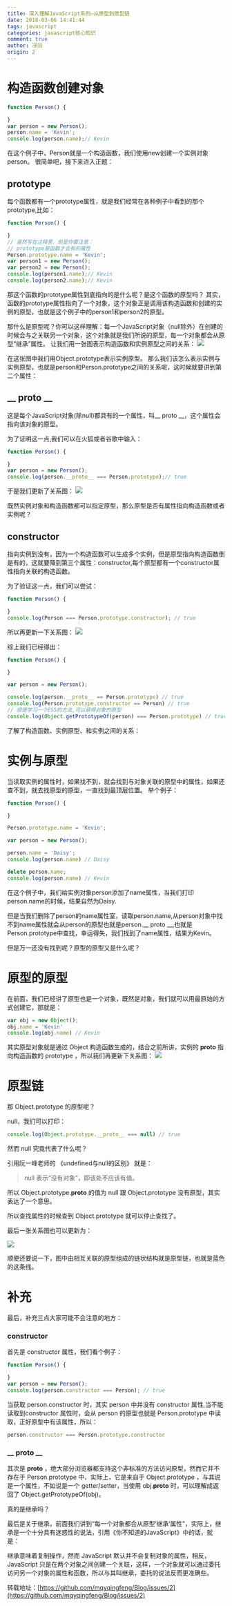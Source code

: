 ```yaml
---
title: 深入理解JavaScript系列—从原型到原型链
date: 2018-03-06 14:41:44
tags: javascript
categories: javascript核心知识
comment: true
author: 冴羽
origin: 2
---
```

# 构造函数创建对象
```javascript
function Person() {

}
var person = new Person();
person.name = 'Kevin';
console.log(person.name);// Kevin
```
在这个例子中，Person就是一个构造函数，我们使用new创建一个实例对象person。
很简单吧，接下来进入正题：
## prototype
每个函数都有一个prototype属性，就是我们经常在各种例子中看到的那个prototype,比如：

```javascript
function Person() {

}
// 虽然写在注释里，但是你要注意：
// prototype是函数才会有的属性
Person.prototype.name = 'Kevin';
var person1 = new Person();
var person2 = new Person();
console.log(person1.name);// Kevin
console.log(person2.name);// Kevin
```
那这个函数的prototype属性到底指向的是什么呢？是这个函数的原型吗？
其实，函数的prototype属性指向了一个对象，这个对象正是调用该构造函数和创建的实例的原型，也就是这个例子中的person1和person2的原型。

那什么是原型呢？你可以这样理解：每一个JavaScript对象（null除外）在创建的时候会与之关联另一个对象，这个对象就是我们所说的原型，每一个对象都会从原型“继承”属性。
让我们用一张图表示构造函数和实例原型之间的关系：
![](http://cdn.rnode.me/images/20180306/prototype1.png)

在这张图中我们用Object.prototype表示实例原型。
那么我们该怎么表示实例与实例原型，也就是person和Person.prototype之间的关系呢，这时候就要讲到第二个属性：

##  __ proto __

这是每个JavaScript对象(除null)都具有的一个属性，叫__ proto __，这个属性会指向该对象的原型。

为了证明这一点,我们可以在火狐或者谷歌中输入：
```javascript
function Person() {

}
var person = new Person();
console.log(person.__proto__ === Person.prototype);// true
```
于是我们更新了关系图：
![](http://cdn.rnode.me/images/20180306/prototype2.png)

既然实例对象和构造函数都可以指定原型，那么原型是否有属性指向构造函数或者实例呢？

## constructor
指向实例到没有，因为一个构造函数可以生成多个实例，但是原型指向构造函数倒是有的，这就要降到第三个属性：constructor,每个原型都有一个constructor属性指向关联的构造函数。

为了验证这一点，我们可以尝试：
```javascript
function Person() {

}
console.log(Person === Person.prototype.constructor); // true
```
所以再更新一下关系图：
![](http://cdn.rnode.me/images/20180306/prototype3.png)

综上我们已经得出：
```javascript
function Person() {

}

var person = new Person();

console.log(person.__proto__ == Person.prototype) // true
console.log(Person.prototype.constructor == Person) // true
// 顺便学习一个ES5的方法,可以获得对象的原型
console.log(Object.getPrototypeOf(person) === Person.prototype) // true
```
了解了构造函数、实例原型、和实例之间的关系：
# 实例与原型

当读取实例的属性时，如果找不到，就会找到与对象关联的原型中的属性，如果还查不到，就去找原型的原型，一直找到最顶层位置。
举个例子：
```javascript
function Person() {

}

Person.prototype.name = 'Kevin';

var person = new Person();

person.name = 'Daisy';
console.log(person.name) // Daisy

delete person.name;
console.log(person.name) // Kevin
```
在这个例子中，我们给实例对象person添加了name属性，当我们打印person.name的时候，结果自然为Daisy.

但是当我们删除了person的name属性室，读取person.name,从person对象中找不到name属性就会从person的原型也就是person.__ proto __,也就是Person.prototype中查找，幸运得失，我们找到了name属性，结果为Kevin。

但是万一还没有找到呢？原型的原型又是什么呢？

# 原型的原型

在前面，我们已经讲了原型也是一个对象，既然是对象，我们就可以用最原始的方式创建它，那就是：

```javascript
var obj = new Object();
obj.name = 'Kevin'
console.log(obj.name) // Kevin
```
其实原型对象就是通过 Object 构造函数生成的，结合之前所讲，实例的 __proto__ 指向构造函数的 prototype ，所以我们再更新下关系图：
![](http://cdn.rnode.me/images/20180306/prototype4.png)

# 原型链
那 Object.prototype 的原型呢？

null，我们可以打印：

```javascript
console.log(Object.prototype.__proto__ === null) // true
```
然而 null 究竟代表了什么呢？

引用阮一峰老师的 《undefined与null的区别》 就是：
> null 表示“没有对象”，即该处不应该有值。

所以 Object.prototype.__proto__ 的值为 null 跟 Object.prototype 没有原型，其实表达了一个意思。

所以查找属性的时候查到 Object.prototype 就可以停止查找了。

最后一张关系图也可以更新为：

![](http://cdn.rnode.me/images/20180306/prototype5.png)

顺便还要说一下，图中由相互关联的原型组成的链状结构就是原型链，也就是蓝色的这条线。

# 补充

最后，补充三点大家可能不会注意的地方：

### constructor

首先是 constructor 属性，我们看个例子：

```javascript
function Person() {

}
var person = new Person();
console.log(person.constructor === Person); // true
```

当获取 person.constructor 时，其实 person 中并没有 constructor 属性,当不能读取到constructor 属性时，会从 person 的原型也就是 Person.prototype 中读取，正好原型中有该属性，所以：

```javascript
person.constructor === Person.prototype.constructor
```

### __ proto __

其次是 __proto__ ，绝大部分浏览器都支持这个非标准的方法访问原型，然而它并不存在于 Person.prototype 中，实际上，它是来自于 Object.prototype ，与其说是一个属性，不如说是一个 getter/setter，当使用 obj.__proto__ 时，可以理解成返回了 Object.getPrototypeOf(obj)。

真的是继承吗？

最后是关于继承，前面我们讲到“每一个对象都会从原型‘继承’属性”，实际上，继承是一个十分具有迷惑性的说法，引用《你不知道的JavaScript》中的话，就是：

继承意味着复制操作，然而 JavaScript 默认并不会复制对象的属性，相反，JavaScript 只是在两个对象之间创建一个关联，这样，一个对象就可以通过委托访问另一个对象的属性和函数，所以与其叫继承，委托的说法反而更准确些。

转载地址：[https://github.com/mqyqingfeng/Blog/issues/2](https://github.com/mqyqingfeng/Blog/issues/2)
